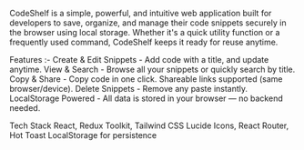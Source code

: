 CodeShelf is a simple, powerful, and intuitive web application built for developers to save, organize, and manage their code snippets securely in the browser using local storage. Whether it's a quick utility function or a frequently used command, CodeShelf keeps it ready for reuse anytime.

Features :-
Create & Edit Snippets - Add code with a title, and update anytime.
View & Search - Browse all your snippets or quickly search by title.
Copy & Share - Copy code in one click. Shareable links supported (same browser/device).
Delete Snippets - Remove any paste instantly.
LocalStorage Powered - All data is stored in your browser — no backend needed.

Tech Stack
React, Redux Toolkit, Tailwind CSS
Lucide Icons, React Router, Hot Toast
LocalStorage for persistence
